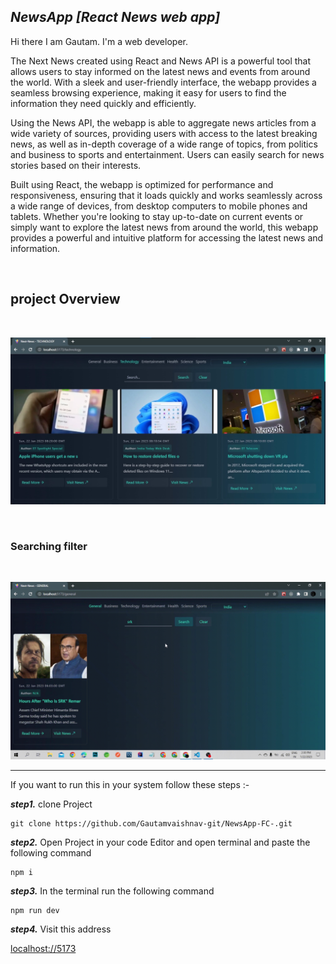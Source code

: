 ## ***NewsApp [React News web app]***

Hi there I am Gautam. I'm a web developer.

The Next News created using React and News API is a powerful tool that allows users to stay informed on the latest news and events from around the world. With a sleek and user-friendly interface, the webapp provides a seamless browsing experience, making it easy for users to find the information they need quickly and efficiently.

Using the News API, the webapp is able to aggregate news articles from a wide variety of sources, providing users with access to the latest breaking news, as well as in-depth coverage of a wide range of topics, from politics and business to sports and entertainment. Users can easily search for news stories based on their interests.

Built using React, the webapp is optimized for performance and responsiveness, ensuring that it loads quickly and works seamlessly across a wide range of devices, from desktop computers to mobile phones and tablets. Whether you're looking to stay up-to-date on current events or simply want to explore the latest news from around the world, this webapp provides a powerful and intuitive platform for accessing the latest news and information.

<br/>

## project Overview
 <br />

![project image](src/assets/app%20screenshot.jpg)

 <br />

### Searching filter

<br/>

![project Gif](src/assets/projectGif.gif)

---

If you want to run this in your system follow these steps :-

***step1.*** clone Project

```
git clone https://github.com/Gautamvaishnav-git/NewsApp-FC-.git
```

***step2.*** Open Project in your code Editor and open terminal and paste the following command

```
npm i
```
***step3.*** In the terminal run the following command

```
npm run dev
```

***step4.*** Visit this address

[localhost://5173](http://localhost:5173/)

